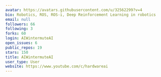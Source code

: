 ```yaml
---
avatar: https://avatars.githubusercontent.com/u/32562299?v=4
bio: Robotics, ROS, ROS-i, Deep Reinforcement Learning in robotics
email: null
followers: 66
following: 3
forks: 60
login: AIWintermuteAI
open_issues: 6
public_repos: 19
stars: 150
title: AIWintermuteAI
user_type: User
website: https://www.youtube.com/c/hardwareai
---
```

